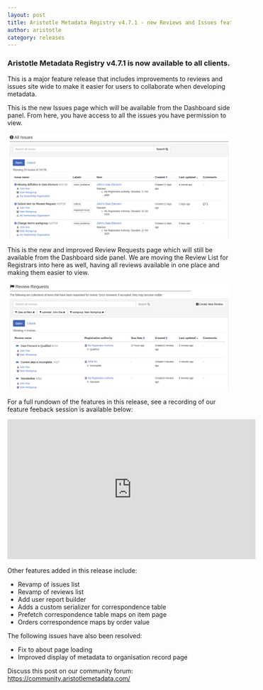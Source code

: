 ```yaml
---
layout: post
title: Aristotle Metadata Registry v4.7.1 - new Reviews and Issues feature release!
author: aristotle
category: releases
---
```


### Aristotle Metadata Registry v4.7.1 is now available to all clients.

This is a major feature release that includes improvements to reviews and issues site wide to make it easier for users to collaborate when developing metadata.

This is the new Issues page which will be available from the Dashboard side panel. From here, you have access to all the issues you have permission to view.

![](/aristotle/images/blog/releases/4.7.1-issues_list.png "New issues list")

This is the new and improved Review Requests page which will still be available from the Dashboard side panel. We are moving the Review List for Registrars into here as well, having all reviews available in one place and making them easier to view.

![](/aristotle/images/blog/releases/4.7.1-reviews_list.png "New reviews list")

For a full rundown of the features in this release, see a recording of our feature feeback session is available below:

<iframe width="560" height="315" src="https://www.youtube.com/embed/Qr7Eok8ABns" frameborder="0" allow="accelerometer; autoplay; clipboard-write; encrypted-media; gyroscope; picture-in-picture" allowfullscreen></iframe>


Other features added in this release include:
- Revamp of issues list
- Revamp of reviews list
- Add user report builder
- Adds a custom serializer for correspondence table
- Prefetch correspondence table maps on item page
- Orders correspondence maps by order value

The following issues have also been resolved:
- Fix to about page loading
- Improved display of metadata to organisation record page

Discuss this post on our community forum: https://community.aristotlemetadata.com/

